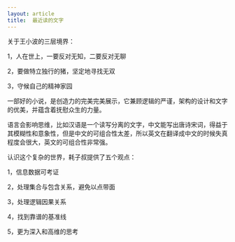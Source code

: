 ```yaml
---
layout: article
title:  最近读的文字
---
```


关于王小波的三层境界：

1，人在世上，一要反对无知，二要反对无聊

2，要做特立独行的猪，坚定地寻找无双

3，守候自己的精神家园


一部好的小说，是创造力的完美完美展示，它兼顾逻辑的严谨，架构的设计和文字的优美，并蕴含着抚慰众生的力量。


语言会影响思维，比如汉语是一个读写分离的文字，中文能写出唐诗宋词，得益于其模糊性和意象性，但是中文的可组合性太差，所以英文在翻译成中文的时候失真
程度会很大，英文的可组合性非常强。

认识这个复杂的世界，耗子叔提供了五个观点：

1，信息数据可考证

2，处理集合与包含关系，避免以点带面

3，处理逻辑因果关系

4，找到靠谱的基准线

5，更为深入和高维的思考